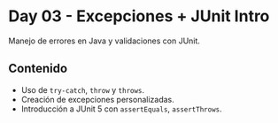 # Day 03 - Excepciones + JUnit Intro

Manejo de errores en Java y validaciones con JUnit.

## Contenido
- Uso de `try-catch`, `throw` y `throws`.
- Creación de excepciones personalizadas.
- Introducción a JUnit 5 con `assertEquals`, `assertThrows`.